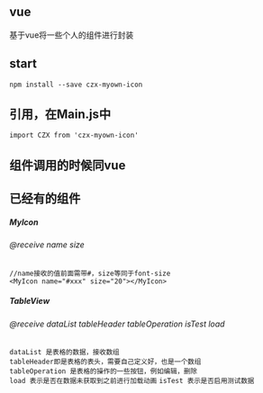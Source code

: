 ## vue
基于vue将一些个人的组件进行封装

## start
`npm install --save czx-myown-icon`

## 引用，在Main.js中
`import CZX from 'czx-myown-icon' `

## 组件调用的时候同vue


## 已经有的组件
##### MyIcon 
###### @receive name size
`//name接收的值前面需带#，size等同于font-size `  
`<MyIcon name="#xxx" size="20"></MyIcon>`


##### TableView 
###### @receive dataList tableHeader tableOperation isTest load

`dataList 是表格的数据，接收数组`  
`tableHeader即是表格的表头，需要自己定义好，也是一个数组`  
`tableOperation 是表格的操作的一些按钮，例如编辑，删除`  
`load 表示是否在数据未获取到之前进行加载动画`
`isTest 表示是否启用测试数据`

